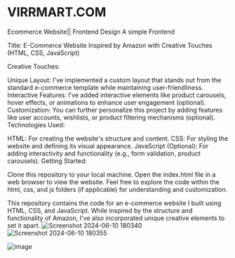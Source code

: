 # VIRRMART.COM
Ecommerce Website|| Frontend Design
A simple Frontend

Title: E-Commerce Website Inspired by Amazon with Creative Touches (HTML, CSS, JavaScript)

Creative Touches:

Unique Layout: I've implemented a custom layout that stands out from the standard e-commerce template while maintaining user-friendliness.
Interactive Features: I've added interactive elements like product carousels, hover effects, or animations to enhance user engagement (optional).
Customization: You can further personalize this project by adding features like user accounts, wishlists, or product filtering mechanisms (optional).
Technologies Used:

HTML: For creating the website's structure and content.
CSS: For styling the website and defining its visual appearance.
JavaScript (Optional): For adding interactivity and functionality (e.g., form validation, product carousels).
Getting Started:

Clone this repository to your local machine.
Open the index.html file in a web browser to view the website.
Feel free to explore the code within the html, css, and js folders (if applicable) for understanding and customization.

This repository contains the code for an e-commerce website I built using HTML, CSS, and JavaScript. While inspired by the structure and functionality of Amazon, I've also incorporated unique creative elements to set it apart.
![Screenshot 2024-06-10 180340](https://github.com/Virajbane/VIRRMART.com/assets/125433539/7df8b3e9-5a13-4c10-b5b4-b343955b9c65)
![Screenshot 2024-06-10 180355](https://github.com/Virajbane/VIRRMART.com/assets/125433539/a03e771a-0b78-4d32-b366-bd9e0224d602)

![image](https://github.com/Virajbane/VIRRMART.com/assets/125433539/cbd6be27-2d29-49c7-850d-502a1c0a849f)

